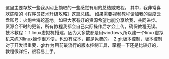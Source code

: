 这里主要存放一些我从网上摘取的一些感觉有用的总结或教程。
 其中，我非常喜欢陈皓的《程序员技术升级攻略》这篇总结。
 如果需要视频教程请加我的百度云盘账号：火炮兰海蛇基地。如果大家有好的资源希望也能分享给我，共同进步。
 资源会不时的更新，所有教程我都会自己实际操作后才会上传，确保教程无误。
 技术教程：
 1.linux虚拟机搭建，因为大多数都是用windows,所以建一个linux虚拟机来练习linux操作很方便，也没有成本，都是免费的。
 2.git版本控制，版本控制对于开发很重要，git作为目前最流行的版本控制工具，掌握一下还是比较好的，教程很详细，很容易上手。
